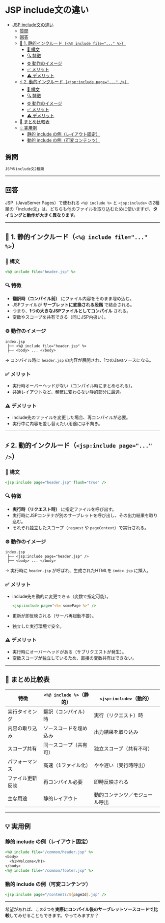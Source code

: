 # JSP include文の違い

- [JSP include文の違い](#jsp-include文の違い)
  - [質問](#質問)
  - [回答](#回答)
  - [🧩 1. 静的インクルード（`<%@ include file="..." %>`）](#-1-静的インクルード-include-file-)
    - [📖 構文](#-構文)
    - [🔍 特徴](#-特徴)
    - [⚙️ 動作のイメージ](#️-動作のイメージ)
    - [✅ メリット](#-メリット)
    - [⚠️ デメリット](#️-デメリット)
  - [⚡ 2. 動的インクルード（`<jsp:include page="..." />`）](#-2-動的インクルードjspinclude-page-)
    - [📖 構文](#-構文-1)
    - [🔍 特徴](#-特徴-1)
    - [⚙️ 動作のイメージ](#️-動作のイメージ-1)
    - [✅ メリット](#-メリット-1)
    - [⚠️ デメリット](#️-デメリット-1)
  - [🧭 まとめ比較表](#-まとめ比較表)
  - [💡 実用例](#-実用例)
    - [静的 include の例（レイアウト固定）](#静的-include-の例レイアウト固定)
    - [動的 include の例（可変コンテンツ）](#動的-include-の例可変コンテンツ)

## 質問

``` txt
JSPのinclude文2種類
```

---

## 回答

JSP（JavaServer Pages）で使われる `<%@ include %>` と `<jsp:include>` の2種類の「include文」は、どちらも他のファイルを取り込むために使いますが、**タイミングと動作が大きく異なります。**

---

## 🧩 1. 静的インクルード（`<%@ include file="..." %>`）

### 📖 構文

```jsp
<%@ include file="header.jsp" %>
```

### 🔍 特徴

* **翻訳時（コンパイル前）** にファイル内容をそのまま埋め込む。
* JSPファイルが **サーブレットに変換される段階** で結合される。
* つまり、**1つの大きなJSPファイルとしてコンパイル** される。
* 変数やスコープを共有できる（同じJSP内扱い）。

### ⚙️ 動作のイメージ

```
index.jsp
 ├── <%@ include file="header.jsp" %>
 ├── <body> ... </body>
```

→ コンパイル時に `header.jsp` の内容が展開され、1つのJavaソースになる。

### ✅ メリット

* 実行時オーバーヘッドがない（コンパイル時にまとめられる）。
* 共通レイアウトなど、頻繁に変わらない静的部分に最適。

### ⚠️ デメリット

* include先のファイルを変更した場合、再コンパイルが必要。
* 実行中に内容を差し替えたい用途には不向き。

---

## ⚡ 2. 動的インクルード（`<jsp:include page="..." />`）

### 📖 構文

```jsp
<jsp:include page="header.jsp" flush="true" />
```

### 🔍 特徴

* **実行時（リクエスト時）** に指定ファイルを呼び出す。
* 実行時にJSPコンテナが別のサーブレットを呼び出し、その出力結果を取り込む。
* それぞれ独立したスコープ（`request` や `pageContext`）で実行される。

### ⚙️ 動作のイメージ

```
index.jsp
 ├── <jsp:include page="header.jsp" />
 ├── <body> ... </body>
```

→ 実行時に `header.jsp` が呼ばれ、生成されたHTMLを `index.jsp` に挿入。

### ✅ メリット

* include先を動的に変更できる（変数で指定可能）。

  ```jsp
  <jsp:include page="<%= somePage %>" />
  ```
* 更新が即反映される（サーバ再起動不要）。
* 独立した実行環境で安全。

### ⚠️ デメリット

* 実行時にオーバーヘッドがある（サブリクエストが発生）。
* 変数スコープが独立しているため、直接の変数共有はできない。

---

## 🧭 まとめ比較表

| 特徴       | `<%@ include %>`（静的） | `<jsp:include>`（動的） |
| -------- | -------------------- | ------------------- |
| 実行タイミング  | 翻訳（コンパイル）時           | 実行（リクエスト）時          |
| 内容の取り込み  | ソースコードを埋め込み          | 出力結果を取り込み           |
| スコープ共有   | 同一スコープ（共有可）          | 独立スコープ（共有不可）        |
| パフォーマンス  | 高速（1ファイル化）           | やや遅い（実行時呼出）         |
| ファイル更新反映 | 再コンパイル必要             | 即時反映される             |
| 主な用途     | 静的レイアウト              | 動的コンテンツ／モジュール呼出     |

---

## 💡 実用例

### 静的 include の例（レイアウト固定）

```jsp
<%@ include file="/common/header.jsp" %>
<body>
  <h1>Welcome</h1>
</body>
<%@ include file="/common/footer.jsp" %>
```

### 動的 include の例（可変コンテンツ）

```jsp
<jsp:include page="/contents/${pageId}.jsp" />
```

---

希望があれば、この2つを**実際にコンパイル後のサーブレットソースコードで比較**してみせることもできます。やってみますか？
